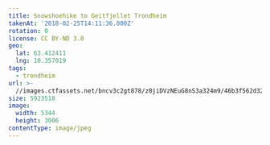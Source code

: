 ```yaml
---
title: Snowshoehike to Geitfjellet Trondheim
takenAt: '2018-02-25T14:11:36.000Z'
rotation: 0
license: CC BY-ND 3.0
geo:
  lat: 63.412411
  lng: 10.357019
tags:
  - trondheim
url: >-
  //images.ctfassets.net/bncv3c2gt878/z0jiDVzNEuG8nS3a324m9/46b3f562d32e5239c77d35ddfc2eda0c/snowshoehike-to-geitfjellet-trondheim_39770272264_o
size: 5923518
image:
  width: 5344
  height: 3006
contentType: image/jpeg
---
```



